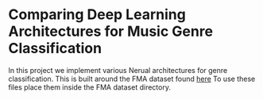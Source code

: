 # Comparing Deep Learning Architectures for Music Genre Classification

In this project we implement various Nerual architectures for genre classification. 
This is built around the FMA dataset found [here]([url](https://github.com/mdeff/fma))
To use these files place them inside the FMA dataset directory.
